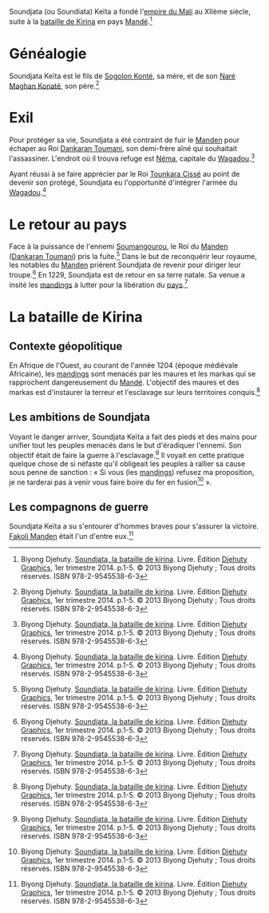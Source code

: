 <!-- TITLE: Soundjata Keïta -->
<!-- SUBTITLE: Présentation de Soundjata Keïta -->

Soundjata (ou Soundiata) Keïta a fondé l'[empire du Mali](/geographie/afrique/empire/mali) au XIIème siècle, suite à la [bataille de Kirina](/evenement/bataille-de-kirina) en pays [Mandé](/geographie/afrique/royaume/manden).[^1]

# Généalogie
Soundjata Keïta est le fils de [Sogolon Konté](/personnalite/femme/autre/sogolon-konte), sa mère, et de son [Naré Maghan Konaté](/personnalite/homme/autre/nare-maghan-konate), son père.[^1]

# Exil
Pour protéger sa vie, Soundjata a été contraint de fuir le [Manden](/geographie/afrique/royaume/manden) pour échaper au Roi [Dankaran Toumani](/personnalite/homme/souverain/roi/royaume-manden/dankaran-toumani), son demi-frère aîné qui souhaitait l'assassiner. L'endroit où il trouva refuge est [Néma](/geographie/ville/royaume-wagadou/nema), capitale du [Wagadou](/geographie/afrique/royaume/wagadou).[^1]

Ayant réussi à se faire apprécier par le Roi [Tounkara Cissé](/personnalite/homme/souverain/roi/royaume-wagadou/tounkara-cisse) au point de devenir son protégé, Soundjata eu l'opportunité d'intégrer l'armée du [Wagadou](/geographie/afrique/royaume/wagadou).[^1]

# Le retour au pays
Face à la puissance de l'ennemi [Soumangourou](/personnalite/homme/souverain/roi/royaume-sosso/soumangourou), le Roi du [Manden](/geographie/afrique/royaume/manden) ([Dankaran Toumani](/personnalite/homme/souverain/roi/royaume-manden/dankaran-toumani)) pris la fuite.[^1]
Dans le but de reconquérir leur royaume, les notables du [Manden](/geographie/afrique/royaume/manden) prièrent Soundjata de revenir pour diriger leur troupe.[^1]
En 1229, Soundjata est de retour en sa terre natale. Sa venue a insité les [mandings](/peuple/manding) à lutter pour la libération du [pays](/geographie/afrique/royaume/manden).[^1]

# La bataille de Kirina
## Contexte géopolitique
En Afrique de l'Ouest, au courant de l'année 1204 (époque médiévale Africaine), les [mandings](/peuple/manding) sont menacés par les maures et les markas qui se rapprochent dangereusement du [Mandé](/geographie/afrique/royaume/manden). L'objectif des maures et des markas est d'instaurer la terreur et l'esclavage sur leurs territoires conquis.[^1]

## Les ambitions de Soundjata
Voyant le danger arriver, Soundjata Keïta a fait des pieds et des mains pour unifier tout les peuples menacés dans le but d'éradiquer l'ennemi. Son objectif était de faire la guerre à l'esclavage.[^1] Il voyait en cette pratique quelque chose de si néfaste qu'il obligeait les peuples à rallier sa cause sous penne de sanction : « Si vous (les [mandings](/peuple/manding)) refusez ma proposition, je ne tarderai pas à venir vous faire boire du fer en fusion[^1] ».

## Les compagnons de guerre
Soundjata Keïta a su s'entourer d'hommes braves pour s'assurer la victoire. [Fakoli Manden](/personnalite/homme/autre/royaume-manden/fakoli-manden) était l'un d'entre eux.[^1]


[^1]: Biyong Djehuty. [Soundjata, la bataille de kirina](/ouvrage/soundjata-la-bataille-de-kirina). Livre. Édition [Djehuty Graphics](/organisme/djehuty-graphics), 1er trimestre 2014. p.1-5. © 2013 Biyong Djehuty ; Tous droits réservés. ISBN 978-2-9545538-6-3